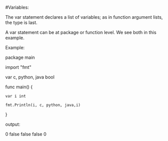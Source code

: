 
#Variables:

The var statement declares a list of variables; as in function argument lists, the type is last.

A var statement can be at package or function level. We see both in this example.

Example:

package main

import "fmt"

var c, python, java bool

func main() {
	
	var i int

	fmt.Println(i, c, python, java,i)
}

output:

0 false false false 0
